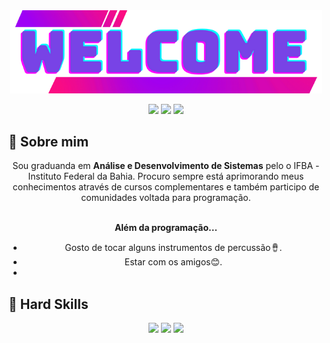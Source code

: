 <div align="center">
  <a href="https://github.com/Likaliu">
    <img align="center" src="Welcome.png" width="500">
  </a>
</div>
<br>

<div align="center">
  <!-- Work Links -->
  <a href="https://github.com/Likaliu" target="_blank"><img src="https://img.shields.io/badge/GitHub-100000?style=for-the-badge&logo=github&logoColor=white" target="_blank"></a>
  <a href="https://www.linkedin.com/in/liane-barbosa/" target="_blank"><img src="https://img.shields.io/badge/-LinkedIn-%230077B5?style=for-the-badge&logo=linkedin&logoColor=white" target="_blank"></a>
  <a href = "mailto:lianesantos78@gmail.com"><img src="https://img.shields.io/badge/Gmail-D14836?style=for-the-badge&logo=gmail&logoColor=white"></a>
</div>

## 📌 Sobre mim
<div align='center'>

Sou graduanda em <b>Análise e Desenvolvimento de Sistemas</b> pelo o IFBA - Instituto Federal da Bahia. Procuro sempre está aprimorando meus conhecimentos através de cursos complementares e também participo de comunidades voltada para programação.
<br><br>

<b>Além da programação...</b>

- Gosto de tocar alguns instrumentos de percussão🪘.
- Estar com os amigos😊.
- 
</div>

## 📌 Hard Skills
<!--  <img height="160em" src="https://github-readme-stats.vercel.app/api?username=Likaliu&show_icons=true&theme=synthwave&include_all_commits=true&count_private=true%22/"> --> 
<div align="center">
  <!-- Python --> <img src="https://img.shields.io/badge/Python-FFD43B?style=for-the-badge&logo=python&logoColor=blue">
  <!-- Java--> <img src="https://img.shields.io/badge/Java-323330?style=for-the-badge&logo=java&logoColor=F7DF1E">
  <!-- MYSQL --> <img src="https://img.shields.io/badge/MySql-CC2927?style=for-the-badge&logo=mysql&logoColor=white">
  
  <br>
</div>
